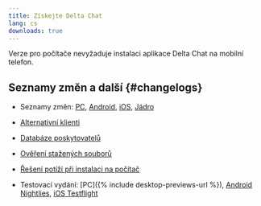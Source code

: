 ```yaml
---
title: Získejte Delta Chat
lang: cs
downloads: true
---
```


Verze pro počítače nevyžaduje instalaci aplikace Delta Chat na mobilní telefon.


## Seznamy změn a další {#changelogs}

- Seznamy změn: [PC](https://github.com/deltachat/deltachat-desktop/blob/master/CHANGELOG.md),
  [Android](https://deltachat.github.io/deltachat-android/CHANGELOG#delta-chat-android-changelog),
  [iOS](https://deltachat.github.io/deltachat-ios/CHANGELOG#delta-chat-ios-changelog),
  [Jádro](https://github.com/deltachat/deltachat-core-rust/blob/master/CHANGELOG.md)

- [Alternativní klienti](https://support.delta.chat/t/list-of-all-know-client-projects/3059)

- [Databáze poskytovatelů](https://providers.delta.chat/)

- [Ověření stažených souborů](verify-downloads)

- [Řešení potíží při instalaci na počítač](https://github.com/deltachat/deltachat-desktop/blob/master/docs/TROUBLESHOOTING.md)

- Testovací vydání: [PC]({% include desktop-previews-url %}),
  [Android Nightlies](https://download.delta.chat/android/nightly/),
  [iOS Testflight](https://testflight.apple.com/join/uEMc1NxS)
